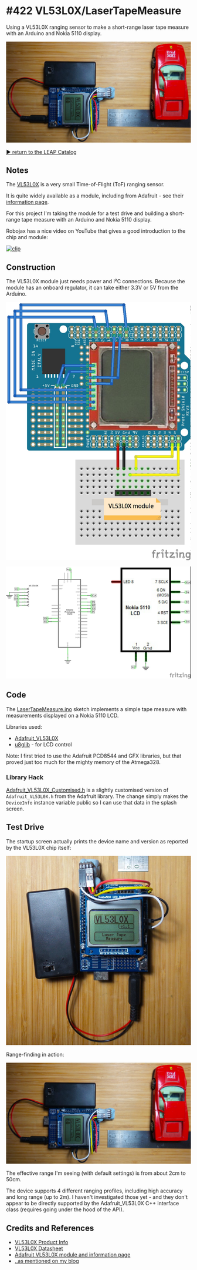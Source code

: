 # #422 VL53L0X/LaserTapeMeasure

Using a VL53L0X ranging sensor to make a short-range laser tape measure with an Arduino and Nokia 5110 display.

![Build](./assets/LaserTapeMeasure_build.jpg?raw=true)

[:arrow_forward: return to the LEAP Catalog](https://leap.tardate.com)

## Notes

The [VL53L0X](https://www.st.com/en/imaging-and-photonics-solutions/vl53l0x.html)
is a very small Time-of-Flight (ToF) ranging sensor.

It is quite widely available as a module, including from Adafruit - see their [information page](https://learn.adafruit.com/adafruit-vl53l0x-micro-lidar-distance-sensor-breakout/downloads).

For this project I'm taking the module for a test drive and building a short-range tape measure with an Arduino and Nokia 5110 display.

Robojax has a nice video on YouTube that gives a good introduction to the chip and module:

[![clip](http://img.youtube.com/vi/0GxFoq_zPt4/0.jpg)](http://www.youtube.com/watch?v=0GxFoq_zPt4)


## Construction

The VL53L0X module just needs power and I²C connections. Because the module has an onboard regulator, it can take either 3.3V or 5V from the Arduino.

![Breadboard](./assets/LaserTapeMeasure_bb.jpg?raw=true)

![Schematic](./assets/LaserTapeMeasure_schematic.jpg?raw=true)


## Code

The [LaserTapeMeasure.ino](./LaserTapeMeasure.ino) sketch implements a simple tape measure with measurements displayed on a Nokia 5110 LCD.

Libraries used:

* [Adafruit_VL53L0X](https://github.com/adafruit/Adafruit_VL53L0X)
* [u8glib](https://github.com/olikraus/U8glib_Arduino) - for LCD control

Note: I first tried to use the Adafruit PCD8544 and GFX libraries, but that proved just too much for the mighty memory of the Atmega328.

### Library Hack

[Adafruit_VL53L0X_Customised.h](./Adafruit_VL53L0X_Customised.h) is a slightly customised version
of `Adafruit_VL53L0X.h` from the Adafruit library.
The change simply makes the `DeviceInfo` instance variable public so I can use that data in the splash screen.


## Test Drive

The startup screen actually prints the device name and version as reported by the VL53L0X chip itself:

![LaserTapeMeasure_startup](./assets/LaserTapeMeasure_startup.jpg?raw=true)

Range-finding in action:

![Build](./assets/LaserTapeMeasure_build.jpg?raw=true)

The effective range I'm seeing (with default settings) is from about 2cm to 50cm.

The device supports 4 different ranging profiles, including high accuracy and long range (up to 2m).
I haven't investigated those yet - and they don't appear to be directly supported by the
Adafruit_VL53L0X C++ interface class (requires going under the hood of the API).


## Credits and References
* [VL53L0X Product Info](https://www.st.com/en/imaging-and-photonics-solutions/vl53l0x.html)
* [VL53L0X Datasheet](https://www.st.com/resource/en/datasheet/vl53l0x.pdf)
* [Adafruit VL53L0X module and information page](https://learn.adafruit.com/adafruit-vl53l0x-micro-lidar-distance-sensor-breakout/downloads)
* [..as mentioned on my blog](https://blog.tardate.com/2018/10/leap422-vl53l0x-laser-tape-measure.html)
